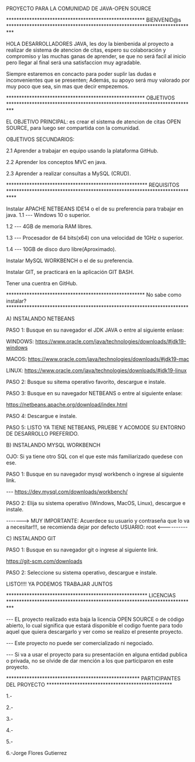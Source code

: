 PROYECTO PARA LA COMUNIDAD DE JAVA-OPEN SOURCE

****************************************************** BIENVENID@s **************************************************************************

HOLA DESARROLLADORES JAVA, les doy la bienbenida al proyecto a realizar de sistema de atencion de citas, espero su colaboración y compromiso y las muchas ganas de aprender, se que no será facil al inicio pero llegar al final será una satisfaccion muy agradable.

Siempre estaremos en concacto para poder suplir las dudas e inconvenientes que se presenten; Además, su apoyo será muy valorado por muy poco que sea, sin mas que decir empezemos.

****************************************************** OBJETIVOS **************************************************************************

EL OBJETIVO PRINCIPAL: es crear el sistema de atencion de citas OPEN SOURCE, para luego ser compartida con la comunidad.

OBJETIVOS SECUNDARIOS:

2.1 Aprender a trabajar en equipo usando la plataforma GitHub.

2.2 Aprender los conceptos MVC en java.

2.3 Aprender a realizar consultas a MySQL (CRUD).

******************************************************* REQUISITOS ***************************************************************************

Instalar APACHE NETBEANS IDE14 o el de su preferencia para trabajar en java.
1.1 --- Windows 10 o superior.

1.2 --- 4GB de memoria RAM libres.

1.3 --- Procesador de 64 bits(x64) con una velocidad de 1GHz o superior.

1.4 --- 10GB de disco duro libre(Aproximado).

Instalar MySQL WORKBENCH o el de su preferencia.

Instalar GIT, se practicará en la aplicación GIT BASH.

Tener una cuentra en GitHub.

****************************************************** No sabe como instalar? ***********************************************************************

A) INSTALANDO NETBEANS

PASO 1: Busque en su navegador el JDK JAVA o entre al siguiente enlase:

WINDOWS: https://www.oracle.com/java/technologies/downloads/#jdk19-windows

MACOS: https://www.oracle.com/java/technologies/downloads/#jdk19-mac

LINUX: https://www.oracle.com/java/technologies/downloads/#jdk19-linux

PASO 2: Busque su sitema operativo favorito, descargue e instale.

PASO 3: Busque en su navegador NETBEANS o entre al siguiente enlase:

https://netbeans.apache.org/download/index.html

PASO 4: Descargue e instale.

PASO 5: LISTO YA TIENE NETBEANS, PRUEBE Y ACOMODE SU ENTORNO DE DESARROLLO PREFERIDO.

B) INSTALANDO MYSQL WORKBENCH

OJO: Si ya tiene otro SQL con el que este más familiarizado quedese con ese.

PASO 1: Busque en su navegador mysql workbench o ingrese al siguiente link.

--- https://dev.mysql.com/downloads/workbench/

PASO 2: Elija su sistema operativo (Windows, MacOS, Linux), descargue e instale.

-------> MUY IMPORTANTE: Acuerdece su usuario y contraseña que lo va a necesitar!!!, se recomienda dejar por defecto USUARIO: root <----------

C) INSTALANDO GIT

PASO 1: Busque en su navegador git o ingrese al siguiente link.

https://git-scm.com/downloads

PASO 2: Seleccione su sistema operativo, descargue e instale.

LISTO!!!! YA PODEMOS TRABAJAR JUNTOS

******************************************************* LICENCIAS **************************************************************************

--- EL proyecto realizado esta baja la licencia OPEN SOURCE o de código abierto, lo cual significa que estará disponible el codigo fuente para todo aquel que quiera descargarlo y ver como se realizo el presente proyecto.

--- Este proyecto no puede ser comercializado ni negociado.

--- Si va a usar el proyecto para su presentación en alguna entidad publica o privada, no se olvide de dar mención a los que participaron en este proyecto.

**************************************************** PARTICIPANTES DEL PROYECTO *************************************************

1.-

2.-

3.-

4.-

5.-

6.-Jorge Flores Gutierrez
